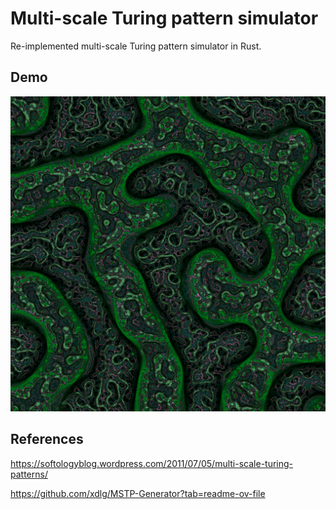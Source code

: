# Multi-scale Turing pattern simulator

Re-implemented multi-scale Turing pattern simulator in Rust.

## Demo

![Demo Image](https://github.com/nakahiro1206/multi-scale-turing-pattern/blob/master/assets/out2.png)

## References

https://softologyblog.wordpress.com/2011/07/05/multi-scale-turing-patterns/

https://github.com/xdlg/MSTP-Generator?tab=readme-ov-file
